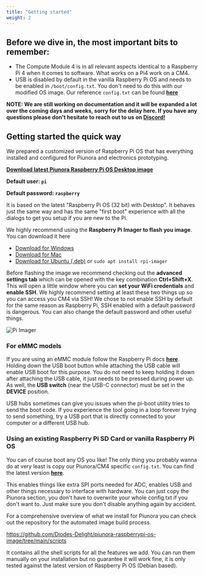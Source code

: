 ```yaml
---
title: "Getting started"
weight: 2
---
```


## Before we dive in, the most important bits to remember:


- The Compute Module 4 is in all relevant aspects identical to a Raspberry Pi 4 when it comes to software. What works on a Pi4 work on a CM4.
- USB is disabled by default in the vanilla Raspberry Pi OS and needs to be enabled in `/boot/config.txt`. You don't need to do this with our modified OS image. Our reference `config.txt` can be found **[here](https://github.com/Diodes-Delight/piunora-raspberrypi-os-image/blob/main/scripts/files/config.txt)**

**NOTE: We are still working on documentation and it will be expanded a lot over the coming days and weeks, sorry for the delay here. If you have any questions please don't hesitate to reach out to us on [Discord!](https://www.diodes-delight.com/community/)**

## Getting started the quick way

We prepared a customized version of Raspberry Pi OS that has everything installed and configured for Piunora and electronics prototyping.

**[Download latest Piunora Raspberry Pi OS Desktop image](https://github.com/Diodes-Delight/piunora-raspberrypi-os-image/releases)**

**Default user: `pi`**

**Default password: `raspberry`**

It is based on the latest "Raspberry Pi OS (32 bit) with Desktop". It behaves just the same way and has the same "first boot" experience with all the dialogs to get you setup if you are new to the Pi.

We highly recommend using the **Raspberry Pi Imager to flash you image**. You can download it here
 - [Download for Windows](https://downloads.raspberrypi.org/imager/imager_latest.exe)
 - [Download for Mac](https://downloads.raspberrypi.org/imager/imager_latest.dmg)
 - [Download for Ubuntu (.deb)](https://downloads.raspberrypi.org/imager/imager_latest_amd64.deb) or `sudo apt install rpi-imager`

Before flashing the image we recommend checking out the **advanced settings tab** which can be opened with the key combination **Ctrl+Shift+X**. This will open a little window where you can **set your WiFi credentials** and **enable SSH**. We highly recommend setting at least these two things up so you can access you CM4 via SSH! We chose to not enable SSH by default for the same reason as Raspberry Pi, SSH enabled with a default password is dangerous.
You can also change the default password and other useful things.

![Pi Imager](/docs/piunora/pi-imager.png)

### For eMMC models

If you are using an eMMC module follow the Raspberry Pi docs **[here](https://www.raspberrypi.com/documentation/computers/compute-module.html#steps-to-flash-the-emmc)**. Holding down the USB boot button while attaching the USB cable will enable USB boot for this purpose. You do not need to keep holding it down after attaching the USB cable, it just needs to be pressed during power up. As well, the **USB switch** (near the USB-C connector) must be set in the **DEVICE** position.

USB hubs sometimes can give you issues when the pi-boot utility tries to send the boot code. If you experience the tool going in a loop forever trying to send something, try a USB port that is directly connected to your computer or a different USB hub.


### Using an existing Raspberry Pi SD Card or vanilla Raspberry Pi OS

You can of course boot any OS you like!
The only thing you probably wanna do at very least is copy our Piunora/CM4 specific `config.txt`. You can find the latest version **[here](https://github.com/Diodes-Delight/piunora-raspberrypi-os-image/blob/main/scripts/files/config.txt)**.

This enables things like extra SPI ports needed for ADC, enables USB and other things necessary to interface with hardware.
You can just copy the Piunora section, you don't have to overwrite your whole config.txt if you don't want to. Just make sure you don't disable anything again by accident.

For a comprehensive overview of what we install for Piunora you can check out the repository for the automated image build process.

https://github.com/Diodes-Delight/piunora-raspberrypi-os-image/tree/main/scripts

It contains all the shell scripts for all the features we add. You can run them manually on your installation but no guarantee it will work fine, it is only tested against the latest version of Raspberry Pi OS (Debian based).

